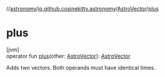 //[astronomy](../../../index.md)/[io.github.cosinekitty.astronomy](../index.md)/[AstroVector](index.md)/[plus](plus.md)

# plus

[jvm]\
operator fun [plus](plus.md)(other: [AstroVector](index.md)): [AstroVector](index.md)

Adds two vectors. Both operands must have identical times.
